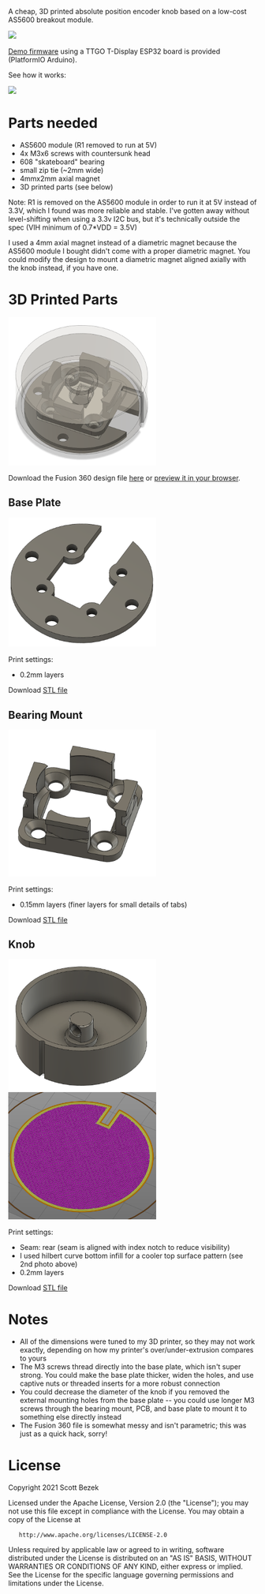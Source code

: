 A cheap, 3D printed absolute position encoder knob based on a low-cost AS5600 breakout module.

<img src="docs/demo.gif"/>

<a href="https://github.com/scottbez1/AS5600Knob/tree/master/src">Demo firmware</a> using a TTGO T-Display ESP32 board is provided (PlatformIO Arduino).

See how it works:

<a href="https://www.youtube.com/watch?v=Ww0m7PPZYXU"><img src="https://img.youtube.com/vi/Ww0m7PPZYXU/mqdefault.jpg" /></a>

# Parts needed
- AS5600 module (R1 removed to run at 5V)
- 4x M3x6 screws with countersunk head
- 608 "skateboard" bearing
- small zip tie (~2mm wide)
- 4mmx2mm axial magnet
- 3D printed parts (see below)


Note: R1 is removed on the AS5600 module in order to run it at 5V instead of 3.3V, which I found was more reliable and stable. I've gotten away without level-shifting when using a 3.3v I2C bus, but it's technically outside the spec (VIH minimum of 0.7\*VDD = 3.5V)

I used a 4mm axial magnet instead of a diametric magnet because the AS5600 module I bought didn't come with a proper diametric magnet. You could modify the design to mount a diametric magnet aligned axially with the knob instead, if you have one.

# 3D Printed Parts
<img src="docs/assembly.png" width="300" />

Download the Fusion 360 design file <a href="https://github.com/scottbez1/AS5600Knob/raw/master/as5600Knob%20v23.f3d" target="_blank">here</a> or <a href="https://a360.co/3juvdKy" target="_blank">preview it in your browser</a>.

## Base Plate
<img src="docs/base_plate.png" width="300" />

Print settings:
- 0.2mm layers

Download [STL file](https://github.com/scottbez1/AS5600Knob/blob/master/AS5600BasePlate.stl)

## Bearing Mount
<img src="docs/bearing_mount.png" width="300" />

Print settings:
- 0.15mm layers (finer layers for small details of tabs)

Download [STL file](https://github.com/scottbez1/AS5600Knob/blob/master/AS5600BearingMount.stl)

## Knob
<img src="docs/knob.png" width="300" />
<img src="docs/knob_infill.png" width="300" />

Print settings:
- Seam: rear (seam is aligned with index notch to reduce visibility)
- I used hilbert curve bottom infill for a cooler top surface pattern (see 2nd photo above)
- 0.2mm layers

Download [STL file](https://github.com/scottbez1/AS5600Knob/blob/master/AS5600Knob.stl)

# Notes

- All of the dimensions were tuned to my 3D printer, so they may not work exactly, depending on how my printer's over/under-extrusion compares to yours
- The M3 screws thread directly into the base plate, which isn't super strong. You could make the base plate thicker, widen the holes, and use captive nuts or threaded inserts for a more robust connection
- You could decrease the diameter of the knob if you removed the external mounting holes from the base plate -- you could use longer M3 screws through the bearing mount, PCB, and base plate to mount it to something else directly instead
- The Fusion 360 file is somewhat messy and isn't parametric; this was just as a quick hack, sorry!

# License

Copyright 2021 Scott Bezek

   Licensed under the Apache License, Version 2.0 (the "License");
   you may not use this file except in compliance with the License.
   You may obtain a copy of the License at

       http://www.apache.org/licenses/LICENSE-2.0

   Unless required by applicable law or agreed to in writing, software
   distributed under the License is distributed on an "AS IS" BASIS,
   WITHOUT WARRANTIES OR CONDITIONS OF ANY KIND, either express or implied.
   See the License for the specific language governing permissions and
   limitations under the License.
